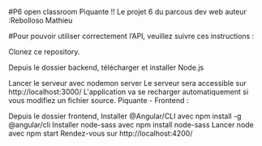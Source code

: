 #P6 open classroom Piquante !!
Le projet 6 du parcous dev web 
auteur :Rebolloso Mathieu

#Pour pouvoir utiliser correctement l’API, veuillez suivre ces instructions :

Clonez ce repository.


Depuis le dossier backend, télécharger et installer Node.js

Lancer le serveur avec nodemon server
Le serveur sera accessible sur http://localhost:3000/
L'application va se recharger automatiquement si vous modifiez un fichier source.
Piquante - Frontend :

Depuis le dossier frontend,
Installer @Angular/CLI avec npm install -g @angular/cli
Installer node-sass avec npm install node-sass
Lancer node avec npm start
Rendez-vous sur http://localhost:4200/